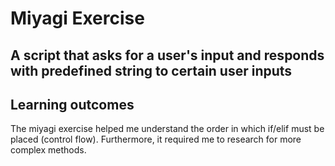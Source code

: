 # Miyagi Exercise

## A script that asks for a user's input and responds with predefined string to certain user inputs

## Learning outcomes

The miyagi exercise helped me understand the order in which if/elif must be placed (control flow). Furthermore, it required me to research for more complex methods.
